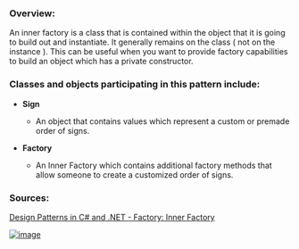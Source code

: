 ### **Overview:**

An inner factory is a class that is contained within the object that it is going to build out and instantiate.
It generally remains on the class ( not on the instance ).
This can be useful when you want to provide factory capabilities to build an object which has a private constructor.

### **Classes and objects participating in this pattern include:**

- **Sign**
	- An object that contains values which represent a custom or premade order of signs.

- **Factory**
	- An Inner Factory which contains additional factory methods that allow someone to create a customized order of signs.

### **Sources:**
[Design Patterns in C# and .NET - Factory: Inner Factory](https://www.udemy.com/course/design-patterns-csharp-dotnet/)

[![image](https://github.com/nicholasrwx/GangOfFourPatterns/blob/main/Imgs/back-arrow_1f519.png)](https://github.com/nicholasrwx/GangOfFourPatterns/tree/main)